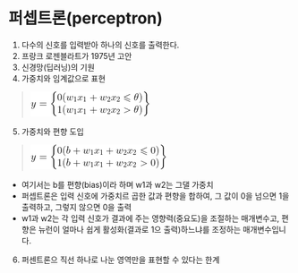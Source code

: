 # 퍼셉트론(perceptron)
1. 다수의 신호를 입력받아 하나의 신호를 출력한다.
2. 프랑크 로젠블라트가 1975년 고안
3. 신경망(딥러닝)의 기원
4. 가중치와 임계값으로 표현
> ![perceptron](https://github.com/cstps/deep_learning_from_scratch/blob/main/CodeCogsEqn.gif)

5. 가중치와 편향 도입
> ![perceptron](https://github.com/cstps/deep_learning_from_scratch/blob/main/CodeCogsEqn-2.gif)
- 여기서는 b를 편향(bias)이라 하며 w1과 w2는 그댈 가중치
- 퍼셉트론은 입력 신호에 가중치르 곱한 값과 편향을 합하여, 그 값이 0을 넘으면 1을 출력하고, 그렇지 않으면 0을 출력
- w1과 w2는 각 입력 신호가 결과에 주는 영향력(중요도)을 조절하는 매개변수고, 편향은 뉴런이 얼마나 쉽게 활성화(결과로 1으 출력)하느냐를 조정하는 매개변수입니다.
6. 퍼센트론으 직선 하나로 나눈 영역만을 표현할 수 있다는 한계
